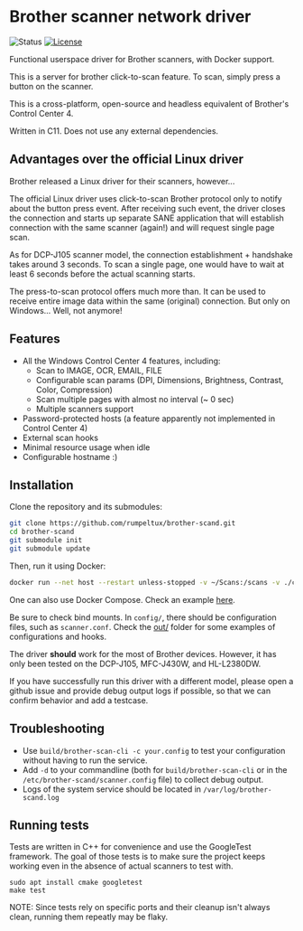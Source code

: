 # Brother scanner network driver

![Status](https://img.shields.io/badge/status-stable-green.svg)
[![License](https://img.shields.io/github/license/darsto/brother-scanner-driver.svg)](LICENSE.md)

Functional userspace driver for Brother scanners, with Docker support.

This is a server for brother click-to-scan feature.
To scan, simply press a button on the scanner.

This is a cross-platform, open-source and headless equivalent of Brother's Control Center 4.

Written in C11. Does not use any external dependencies.

## Advantages over the official Linux driver

Brother released a Linux driver for their scanners, however... 

The official Linux driver uses click-to-scan Brother protocol only to notify about the button press event.
After receiving such event, the driver closes the connection and starts up separate SANE application
that will establish connection with the same scanner (again!) and will request single page scan.

As for DCP-J105 scanner model, the connection establishment + handshake takes around 3 seconds.
To scan a single page, one would have to wait at least 6 seconds before the actual scanning starts.

The press-to-scan protocol offers much more than. It can be used to receive entire
image data within the same (original) connection. But only on Windows... Well, not anymore!

## Features

 * All the Windows Control Center 4 features, including:
   * Scan to IMAGE, OCR, EMAIL, FILE
   * Configurable scan params (DPI, Dimensions, Brightness, Contrast, Color, Compression)
   * Scan multiple pages with almost no interval (~ 0 sec)
   * Multiple scanners support
 * Password-protected hosts (a feature apparently not implemented in Control Center 4)
 * External scan hooks
 * Minimal resource usage when idle
 * Configurable hostname :)

## Installation
Clone the repository and its submodules:
```bash
git clone https://github.com/rumpeltux/brother-scand.git
cd brother-scand
git submodule init
git submodule update
```

Then, run it using Docker:

```bash
docker run --net host --restart unless-stopped -v ~/Scans:/scans -v ./config:/etc/brother-scand rgarrido03/brother-scand:latest
```

One can also use Docker Compose. Check an example [here](compose.yaml).

Be sure to check bind mounts. In `config/`, there should be configuration files, such as `scanner.conf`. Check the [out/](out/) folder for some examples of configurations and hooks.

The driver **should** work for the most of Brother devices. 
However, it has only been tested on the DCP-J105, MFC-J430W, and HL-L2380DW.

If you have successfully run this driver with a different model,
please open a github issue and provide debug output logs if possible, so that
we can confirm behavior and add a testcase.

## Troubleshooting

* Use `build/brother-scan-cli -c your.config` to test your configuration
  without having to run the service.
* Add `-d` to your commandline (both for `build/brother-scan-cli` or in the
  `/etc/brother-scand/scanner.config` file) to collect debug output.
* Logs of the system service should be located in `/var/log/brother-scand.log`

## Running tests

Tests are written in C++ for convenience and use the GoogleTest framework.
The goal of those tests is to make sure the project keeps working even in the
absence of actual scanners to test with.

    sudo apt install cmake googletest
    make test

NOTE: Since tests rely on specific ports and their cleanup isn't always clean,
    running them repeatly may be flaky.
